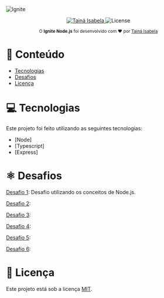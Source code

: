 <img alt="Ignite" src="./assets/capa_ignite" />
<p align="center">
   <a href="https://www.linkedin.com/in/taina-isabela/">
      <img alt="Tainá Isabela" src="https://img.shields.io/badge/-Tainá Isabela-33CC95?style=flat&logo=Linkedin&logoColor=white" />
   </a>

  <img alt="License" src="https://img.shields.io/badge/license-MIT-33CC95">
</p>

<div align="center">
  <sub>O <strong>Ignite Node.js</strong> foi desenvolvido com ❤︎ por
    <a href="https://github.com/TainaIsabela">Tainá Isabela</a>
  </sub>
</div>

# :pushpin: Conteúdo

- [Tecnologias](#computer-tecnologias)
- [Desafios](#atom_symbol-desafios)
- [Licença](#closed_book-licença)

# :computer: Tecnologias

Este projeto foi feito utilizando as seguintes tecnologias:

- [Node]
- [Typescript]
- [Express]

# :atom_symbol: Desafios

[Desafio 1](https://github.com/TainaIsabela/Ignite-Node): Desafio utilizando os conceitos de Node.js.

[Desafio 2](https://github.com/TainaIsabela/Ignite-Node):

[Desafio 3](https://github.com/TainaIsabela/Ignite-Node):

[Desafio 4](https://github.com/TainaIsabela/Ignite-Node):

[Desafio 5](https://github.com/TainaIsabela/Ignite-Node):

[Desafio 6](https://github.com/TainaIsabela/Ignite-Node):


# :closed_book: Licença

Este projeto está sob a licença [MIT](./LICENSE).